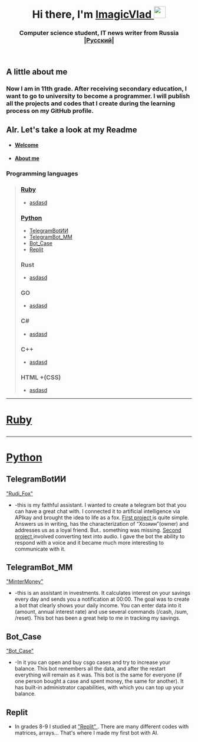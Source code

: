 <a id="banner"></a>
  <h1 align="center">Hi there, I'm 
    <a href="https://github.com/ImagicVlad" target="_blank">ImagicVlad
    </a> 
    <img src="https://github.com/blackcater/blackcater/raw/main/images/Hi.gif"    height="32"/>  
  </h1>
  <h3 align="center">Computer science student, IT news writer from Russia <br>
  |<a href="https://github.com/ImagicVlad/ImagicVlad/blob/main/readme.ru.md">Русский</a>|
  </h3>
  <br>

<a id="abme"></a>
 ## A little about me
### Now I am in 11th grade. After receiving secondary education, I want to go to university to become a programmer. I will publish all the projects and codes that I create during the learning process on my GitHub profile. <br>

## Alr. Let's take a look at my Readme
- #### [Welcome](#banner)
- #### [About me](#abme)
 
### Programming languages
 <a id='Rub'></a>
> ### [Ruby](#ruby)
> - [asdasd](#banner)
> <a id='Pyth'><a/>
> ### [Python](#Pyt) 
> - [TelegramBotИИ](#TbotИИ)
> - [TelegramBot_MM](#TbotMM)
> - [Bot_Case](#Bot_Case)
> - [Replit](#Repl)
>
> ### Rust
> - [asdasd](#banner)
>   
> ### GO 
> - [asdasd](#banner)
>   
> ### C#
> - [asdasd](#banner)
>   
> ### C++ 
> - [asdasd](#banner)
>
> ### HTML +(CSS)
> - [asdasd](#banner)
>
---

<a id='ruby'></a>
<h1>
  
  [Ruby](#Rub)
</h1>

---
<a id='Pyt'></a>
<h1 aligh="center">
  
  [Python](#Pyth)
</h1>
<a id="TbotИИ"></a>

## TelegramBotИИ

["Rudi_Fox"](#TbotИИ)
- -this is my faithful assistant. I wanted to create a telegram bot that you can have a great chat with. I connected it to artificial intelligence via APIkay and brought the idea to life as a fox. <a href="https://github.com/ImagicVlad/ImagicVlad/blob/main/TelegramBot%D0%98%D0%98_txt" target="_blank">First project </a> is quite simple. Answers us in writing, has the characterization of “Хозяин”(owner) and addresses us as a loyal friend. But.. something was missing. <a href="https://github.com/ImagicVlad/ImagicVlad/blob/main/TelegramBot%D0%98%D0%98_gs" target="_blank"> Second project </a> involved converting text into audio. I gave the bot the ability to respond with a voice and it became much more interesting to communicate with it.

<a id="TbotMM"></a>
## TelegramBot_MM

<a href="https://github.com/ImagicVlad/ImagicVlad/blob/main/TelegramBot_MM" target="_blank">"MinterMoney" </a>
- -this is an assistant in investments. It calculates interest on your savings every day and sends you a notification at 00:00. The goal was to create a bot that clearly shows your daily income. You can enter data into it (amount, annual interest rate) and use several commands (/cash, /sum, /reset). This bot has been a great help to me in tracking my savings. 

<a id="Bot_Case"></a>
## Bot_Case
<a href="https://github.com/ImagicVlad/ImagicVlad/blob/main/TelegrammBot_Case" target="_blank">"Bot_Case" </a> 
- -In it you can open and buy csgo cases and try to increase your balance. This bot remembers all the data, and after the restart everything will remain as it was. This bot is the same for everyone (if one person bought a case and spent money, the same for another). It has built-in administrator capabilities, with which you can top up your balance.

<a id='Repl'></a>
## Replit
- In grades 8-9 I studied at <a href="https://replit.com/@Vladmagic" target="_blank">"Replit" </a>. There are many different codes with matrices, arrays... That's where I made my first bot with AI.

